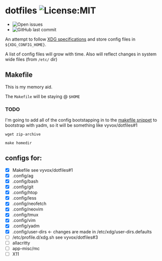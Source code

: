 
# dotfiles  ![License:MIT](https://img.shields.io/github/license/vyvox/dotfiles)
* ![Open issues](https://img.shields.io/github/issues-raw/vyvox/dotfiles?style=plastic)
* ![GitHub last commit](https://img.shields.io/github/last-commit/vyvox/dotfiles)


An attempt to follow [XDG specifications](https://specifications.freedesktop.org/basedir-spec/basedir-spec-latest.html) and store config files in ``${XDG_CONFIG_HOME}``.

A list of config files will grow with time. Also will reflect changes in system wide files (from ``/etc/`` dir)

## Makefile
This is my memory aid.

The ``Makefile`` will be staying @ ``$HOME``

### TODO
I'm going to add all of the config bootstapping in to the [makefile snippet](https://github.com/vyvox/dotfiles/issues/1#issue-803264396)
to bootstrap with yadm, so it will be something like  vyvox/dotfiles#1

```
wget zip-archive

make homedir
```


## configs for:

- [x] Makefile see vyvox/dotfiles#1
- [x] .config/ag
- [x] .config/bash
- [x] .config/git
- [x] .config/htop
- [x] .config/less
- [x] .config/neofetch
- [x] .config/neovim
- [x] .config/tmux
- [x] .config/vim
- [x] .config/yadm
- [x] .config/user-dirs <- changes are made in /etc/xdg/user-dirs.defaults
- [ ] /etc/profile.d/xdg.sh see vyvox/dotfiles#3
- [ ] allacritty
- [ ] app-misc/mc
- [ ] X11
